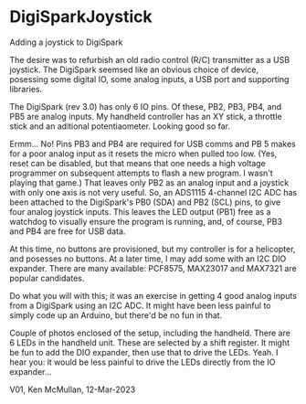 # DigiSparkJoystick
Adding a joystick to DigiSpark

The desire was to refurbish an old radio control (R/C) transmitter as a USB joystick. The DigiSpark seemsed like an obvious choice of device, posessing some digital IO, some analog inputs, a USB port and supporting libraries.

The DigiSpark (rev 3.0) has only 6 IO pins. Of these, PB2, PB3, PB4, and PB5 are analog inputs. My handheld controller has an XY stick, a throttle stick and an aditional potentiaometer. Looking good so far.

Ermm... No! Pins PB3 and PB4 are required for USB comms and PB 5 makes for a poor analog input as it resets the micro when pulled too low. (Yes, reset can be disabled, but that means that one needs a high voltage programmer on subsequent attempts to flash a new program. I wasn't playing that game.)
That leaves only PB2 as an analog input and a joystick with only one axis is not very useful.
So, an ADS1115 4-channel I2C ADC has been attached to the DigiSpark's PB0 (SDA) and PB2 (SCL) pins, to give four analog joystick inputs. This leaves the LED output (PB1) free as a watchdog to visually ensure the program is running, and, of course, PB3 and PB4 are free for USB data.

At this time, no buttons are provisioned, but my controller is for a helicopter, and posesses no buttons. At a later time, I may add some with an I2C DIO expander. There are many available: PCF8575, MAX23017 and MAX7321 are popular candidates.

Do what you will with this; it was an exercise in getting 4 good analog inputs from a DigiSpark using an I2C ADC. It might have been less painful to simply code up an Arduino, but there'd be no fun in that.

Couple of photos enclosed of the setup, including the handheld. There are 6 LEDs in the handheld unit. These are selected by a shift register. It might be fun to add the DIO expander, then use that to drive the LEDs. Yeah. I hear you: it would be less painful to drive the LEDs directly from the IO expander...

V01, Ken McMullan, 12-Mar-2023
